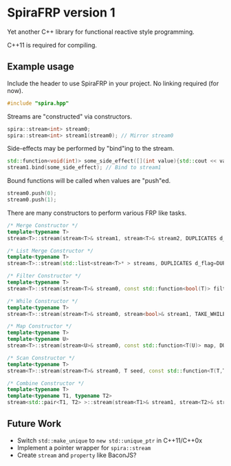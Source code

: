 # SpiraFRP version 1
Yet another C++ library for functional reactive style programming.

C++11 is required for compiling.

Example usage
-------------
Include the header to use SpiraFRP in your project.
No linking required (for now).

```c++
#include "spira.hpp"
```

Streams are "constructed" via constructors.

```c++
spira::stream<int> stream0;
spira::stream<int> stream1(stream0); // Mirror stream0
```

Side-effects may be performed by "bind"ing to the stream.

```c++
std::function<void(int)> some_side_effect([](int value){std::cout << value << std::endl;});
stream1.bind(some_side_effect); // Bind to stream1
```

Bound functions will be called when values are "push"ed.

```c++
stream0.push(0);
stream0.push(1);
```

There are many constructors to perform various FRP like tasks.

```c++
/* Merge Constructor */
template<typename T>
stream<T>::stream(stream<T>& stream1, stream<T>& stream2, DUPLICATES d_flag=DUPLICATES::TAKE);

/* List Merge Constructor */
template<typename T>
stream<T>::stream(std::list<stream<T>* > streams, DUPLICATES d_flag=DUPLICATES::TAKE);

/* Filter Constructor */
template<typename T>
stream<T>::stream(stream<T>& stream0, const std::function<bool(T)> filter, DUPLICATES d_flag=DUPLICATES::TAKE);

/* While Constructor */
template<typename T>
stream<T>::stream(stream<T>& stream0, stream<bool>& stream1, TAKE_WHILE t_flag=TAKE_WHILE::TRUE, DUPLICATES d_flag=DUPLICATES::TAKE);

/* Map Constructor */
template<typename T>
template<typename U>
stream<T>::stream(stream<U>& stream0, const std::function<T(U)> map, DUPLICATES d_flag=DUPLICATES::TAKE);

/* Scan Constructor */
template<typename T>
stream<T>::stream(stream<T>& stream0, T seed, const std::function<T(T,T)> scan, DUPLICATES d_flag=DUPLICATES::TAKE);

/* Combine Constructor */
template<typename T>
template<typename T1, typename T2>
stream<std::pair<T1, T2> >::stream(stream<T1>& stream1, stream<T2>& stream2, SAMPLED_BY s_flag=SAMPLED_BY::BOTH, DUPLICATES d_flag=DUPLICATES::TAKE);
```

Future Work
-----------
- Switch `std::make_unique` to `new std::unique_ptr` in C++11/C++0x
- Implement a pointer wrapper for `spira::stream`
- Create `stream` and `property` like BaconJS?
